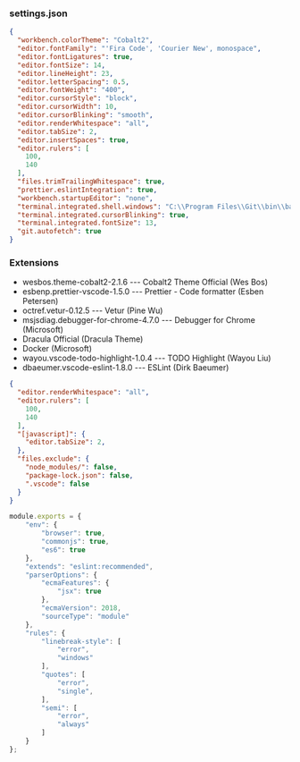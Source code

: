 ### settings.json

```json
{
  "workbench.colorTheme": "Cobalt2",
  "editor.fontFamily": "'Fira Code', 'Courier New', monospace",
  "editor.fontLigatures": true,
  "editor.fontSize": 14,
  "editor.lineHeight": 23,
  "editor.letterSpacing": 0.5,
  "editor.fontWeight": "400",
  "editor.cursorStyle": "block",
  "editor.cursorWidth": 10,
  "editor.cursorBlinking": "smooth",
  "editor.renderWhitespace": "all",
  "editor.tabSize": 2,
  "editor.insertSpaces": true,
  "editor.rulers": [
    100,
    140
  ],
  "files.trimTrailingWhitespace": true,
  "prettier.eslintIntegration": true,
  "workbench.startupEditor": "none",
  "terminal.integrated.shell.windows": "C:\\Program Files\\Git\\bin\\bash.exe",
  "terminal.integrated.cursorBlinking": true,
  "terminal.integrated.fontSize": 13,
  "git.autofetch": true
}
```

### Extensions

- wesbos.theme-cobalt2-2.1.6 --- Cobalt2 Theme Official (Wes Bos)
- esbenp.prettier-vscode-1.5.0 --- Prettier - Code formatter (Esben Petersen)
- octref.vetur-0.12.5 --- Vetur (Pine Wu)
- msjsdiag.debugger-for-chrome-4.7.0 --- Debugger for Chrome (Microsoft)
- Dracula Official (Dracula Theme)
- Docker (Microsoft)
- wayou.vscode-todo-highlight-1.0.4 --- TODO Highlight (Wayou Liu)
- dbaeumer.vscode-eslint-1.8.0 --- ESLint (Dirk Baeumer)


```json
{
  "editor.renderWhitespace": "all",
  "editor.rulers": [
    100,
    140
  ],
  "[javascript]": {
    "editor.tabSize": 2,
  },
  "files.exclude": {
    "node_modules/": false,
    "package-lock.json": false,
    ".vscode": false
  }
}
```

```js
module.exports = {
    "env": {
        "browser": true,
        "commonjs": true,
        "es6": true
    },
    "extends": "eslint:recommended",
    "parserOptions": {
        "ecmaFeatures": {
            "jsx": true
        },
        "ecmaVersion": 2018,
        "sourceType": "module"
    },
    "rules": {
        "linebreak-style": [
            "error",
            "windows"
        ],
        "quotes": [
            "error",
            "single",
        ],
        "semi": [
            "error",
            "always"
        ]
    }
};
```

